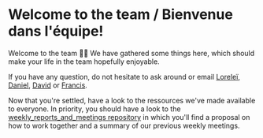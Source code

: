 # Welcome to the team / Bienvenue dans l'équipe!

Welcome to the team :tada::tada: We have gathered some things here, which should make your life in the team hopefully enjoyable.

If you have any question, do not hesitate to ask around or email [Loreleï](http://www.umr-marbec.fr/guery-lorelei.html), [Daniel](http://www.umr-marbec.fr/gaertner-daniel.html), [David](http://www.umr-marbec.fr/kaplan-david.html) or [Francis](http://www.umr-marbec.fr/marsac-francis.html).

Now that you're settled, have a look to the ressources we've made available to everyone. In priority, you should have a look to the [weekly_reports_and_meetings repository](https://github.com/LGuery/teamwork_monitoring/tree/master/meetings) in which you'll find a proposal on how to work together and a summary of our previous weekly meetings.
